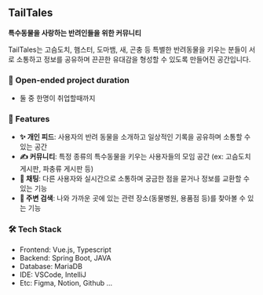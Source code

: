 ## TailTales <br>

**특수동물을 사랑하는 반려인들을 위한 커뮤니티**

TailTales는 고슴도치, 햄스터, 도마뱀, 새, 곤충 등 특별한 반려동물을 키우는 분들이 서로 소통하고 정보를 공유하며 끈끈한 유대감을 형성할 수 있도록 만들어진 공간입니다.

### 📆 Open-ended project duration
* 둘 중 한명이 취업할때까지

### 🚀 Features

* **✨ 개인 피드**: 사용자의 반려 동물을 소개하고 일상적인 기록을 공유하며 소통할 수 있는 공간
* **✍️ 커뮤니티**: 특정 종류의 특수동물을 키우는 사용자들의 모임 공간 (ex: 고슴도치 게시판, 파충류 게시판 등)
* **💬 채팅**: 다른 사용자와 실시간으로 소통하며 궁금한 점을 묻거나 정보를 교환할 수 있는 기능
* **📍 주변 검색**: 나와 가까운 곳에 있는 관련 장소(동물병원, 용품점 등)를 찾아볼 수 있는 기능

### 🛠️ Tech Stack

* Frontend: Vue.js, Typescript
* Backend: Spring Boot, JAVA
* Database: MariaDB
* IDE: VSCode, IntelliJ
* Etc: Figma, Notion, Github ...
